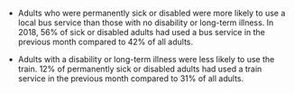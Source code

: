* Adults who were permanently sick or disabled were more likely to use a local bus service than those with no disability or long-term illness. 
In 2018, 56% of sick or disabled adults had used a bus service in the previous month compared to 42% of all adults.

* Adults with a disability or long-term illness were less likely to use the train. 
12% of permanently sick or disabled adults had used a train service in the previous month compared to 31% of all adults.
